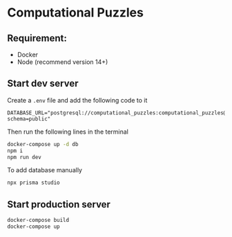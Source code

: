# Computational Puzzles

## Requirement:
- Docker
- Node (recommend version 14+)

## Start dev server
Create a `.env` file and add the following code to it
```text
DATABASE_URL="postgresql://computational_puzzles:computational_puzzles@localhost:5432/mydb?schema=public"
```
Then run the following lines in the terminal
```bash
docker-compose up -d db
npm i
npm run dev
```
To add database manually
```bash
npx prisma studio
```

## Start production server
```bash
docker-compose build
docker-compose up
```